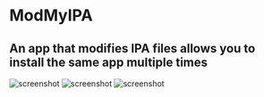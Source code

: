 # ModMyIPA
 
## An app that modifies IPA files allows you to install the same app multiple times

![screenshot][1]
![screenshot][2]
![screenshot][3]



[1]:https://github.com/powenn/ModMyIPA/blob/main/Screenshots/01.png
[2]:https://github.com/powenn/ModMyIPA/blob/main/Screenshots/02.png
[3]:https://github.com/powenn/ModMyIPA/blob/main/Screenshots/03.png

